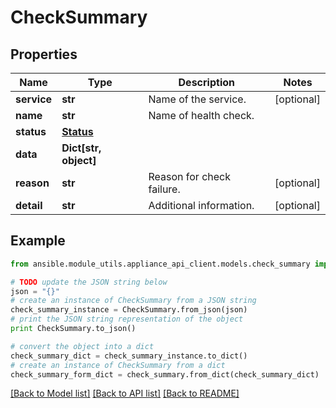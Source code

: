# CheckSummary


## Properties

Name | Type | Description | Notes
------------ | ------------- | ------------- | -------------
**service** | **str** | Name of the service. | [optional] 
**name** | **str** | Name of health check. | 
**status** | [**Status**](Status.md) |  | 
**data** | **Dict[str, object]** |  | 
**reason** | **str** | Reason for check failure. | [optional] 
**detail** | **str** | Additional information. | [optional] 

## Example

```python
from ansible.module_utils.appliance_api_client.models.check_summary import CheckSummary

# TODO update the JSON string below
json = "{}"
# create an instance of CheckSummary from a JSON string
check_summary_instance = CheckSummary.from_json(json)
# print the JSON string representation of the object
print CheckSummary.to_json()

# convert the object into a dict
check_summary_dict = check_summary_instance.to_dict()
# create an instance of CheckSummary from a dict
check_summary_form_dict = check_summary.from_dict(check_summary_dict)
```
[[Back to Model list]](../README.md#documentation-for-models) [[Back to API list]](../README.md#documentation-for-api-endpoints) [[Back to README]](../README.md)


